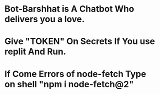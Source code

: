 # Bot-Barshhat is A Chatbot Who delivers you a love.
# Give "TOKEN" On Secrets If You use replit And Run.
# If Come Errors of node-fetch Type on shell "npm i node-fetch@2"
